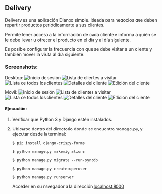 ## **Delivery**

   Delivery es una aplicación Django simple, ideada para negocios que deben repartir productos periódicamente a sus clientes.

   Permite tener acceso a la información de cada cliente e informa a quién se le debe llevar u ofrecer el producto en el día y al día siguiente.

   Es posible configurar la frecuencia con que se debe visitar a un cliente y también mover la visita al día siguiente.

### Screenshots:

Desktop:
![Inicio de sesión](screenshots/desktop_0.png)
![Lista de clientes a visitar](screenshots/desktop_1.png)
![Lista de todos los clientes](screenshots/desktop_2.png)
![Detalles del cliente](screenshots/desktop_3.png)
![Edición del cliente](screenshots/desktop_4.png)

Movil:
![Inicio de sesión](screenshots/mobile_0.png)
![Lista de clientes a visitar](screenshots/mobile_1.png)
![Lista de todos los clientes](screenshots/mobile_2.png)
![Detalles del cliente](screenshots/mobile_3.png)
![Edición del cliente](screenshots/mobile_4.png)

#### Ejecución:

   1. Verificar que Python 3 y Django estén instalados.

   2. Ubicarse dentro del directorio donde se encuentra manage.py, y ejecutar desde la terminal:

      `$ pip install django-crispy-forms`

      `$ python manage.py makemigrations`

      `$ python manage.py migrate --run-syncdb`

      `$ python manage.py createsuperuser`

      `$ python manage.py runserver`

      Acceder en su navegador a la dirección [localhost:8000](http://localhost:8000)
